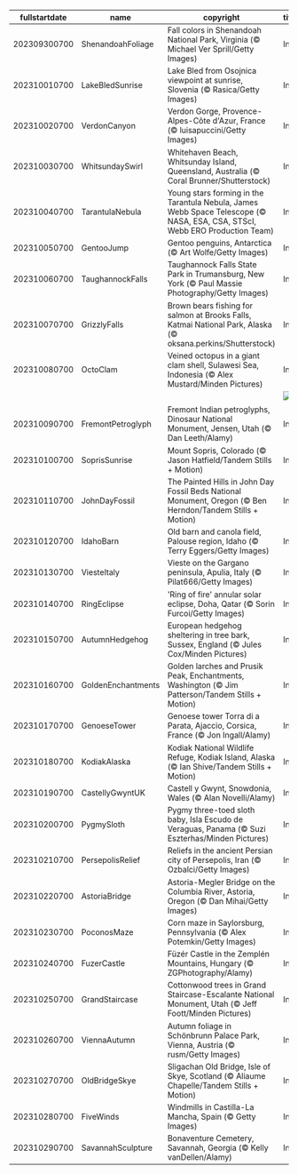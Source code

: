 |fullstartdate|name|copyright|title|image|
|--|--|--|--|--|
202309300700|ShenandoahFoliage|Fall colors in Shenandoah National Park, Virginia (© Michael Ver Sprill/Getty Images)|Info|![](/en-AU/2023/10/202309300700ShenandoahFoliage.jpg)|
202310010700|LakeBledSunrise|Lake Bled from Osojnica viewpoint at sunrise, Slovenia (© Rasica/Getty Images)|Info|![](/en-AU/2023/10/202310010700LakeBledSunrise.jpg)|
202310020700|VerdonCanyon|Verdon Gorge, Provence-Alpes-Côte d'Azur, France (© luisapuccini/Getty Images)|Info|![](/en-AU/2023/10/202310020700VerdonCanyon.jpg)|
202310030700|WhitsundaySwirl|Whitehaven Beach, Whitsunday Island, Queensland, Australia (© Coral Brunner/Shutterstock)|Info|![](/en-AU/2023/10/202310030700WhitsundaySwirl.jpg)|
202310040700|TarantulaNebula|Young stars forming in the Tarantula Nebula, James Webb Space Telescope (© NASA, ESA, CSA, STScI, Webb ERO Production Team)|Info|![](/en-AU/2023/10/202310040700TarantulaNebula.jpg)|
202310050700|GentooJump|Gentoo penguins, Antarctica (© Art Wolfe/Getty Images)|Info|![](/en-AU/2023/10/202310050700GentooJump.jpg)|
202310060700|TaughannockFalls|Taughannock Falls State Park in Trumansburg, New York (© Paul Massie Photography/Getty Images)|Info|![](/en-AU/2023/10/202310060700TaughannockFalls.jpg)|
202310070700|GrizzlyFalls|Brown bears fishing for salmon at Brooks Falls, Katmai National Park, Alaska (© oksana.perkins/Shutterstock)|Info|![](/en-AU/2023/10/202310070700GrizzlyFalls.jpg)|
202310080700|OctoClam|Veined octopus in a giant clam shell, Sulawesi Sea, Indonesia (© Alex Mustard/Minden Pictures)|Info|![](/en-AU/2023/10/202310080700OctoClam.jpg)|
||||![](/en-AU/2023/10/.jpg)|
202310090700|FremontPetroglyph|Fremont Indian petroglyphs, Dinosaur National Monument, Jensen, Utah (© Dan Leeth/Alamy)|Info|![](/en-AU/2023/10/202310090700FremontPetroglyph.jpg)|
202310100700|SoprisSunrise|Mount Sopris, Colorado (© Jason Hatfield/Tandem Stills + Motion)|Info|![](/en-AU/2023/10/202310100700SoprisSunrise.jpg)|
202310110700|JohnDayFossil|The Painted Hills in John Day Fossil Beds National Monument, Oregon (© Ben Herndon/Tandem Stills + Motion)|Info|![](/en-AU/2023/10/202310110700JohnDayFossil.jpg)|
202310120700|IdahoBarn|Old barn and canola field, Palouse region, Idaho (© Terry Eggers/Getty Images)|Info|![](/en-AU/2023/10/202310120700IdahoBarn.jpg)|
202310130700|ViesteItaly|Vieste on the Gargano peninsula, Apulia, Italy (© Pilat666/Getty Images)|Info|![](/en-AU/2023/10/202310130700ViesteItaly.jpg)|
202310140700|RingEclipse|'Ring of fire' annular solar eclipse, Doha, Qatar (© Sorin Furcoi/Getty Images)|Info|![](/en-AU/2023/10/202310140700RingEclipse.jpg)|
202310150700|AutumnHedgehog|European hedgehog sheltering in tree bark, Sussex, England (© Jules Cox/Minden Pictures)|Info|![](/en-AU/2023/10/202310150700AutumnHedgehog.jpg)|
202310160700|GoldenEnchantments|Golden larches and Prusik Peak, Enchantments, Washington (© Jim Patterson/Tandem Stills + Motion)|Info|![](/en-AU/2023/10/202310160700GoldenEnchantments.jpg)|
202310170700|GenoeseTower|Genoese tower Torra di a Parata, Ajaccio, Corsica, France (© Jon Ingall/Alamy)|Info|![](/en-AU/2023/10/202310170700GenoeseTower.jpg)|
202310180700|KodiakAlaska|Kodiak National Wildlife Refuge, Kodiak Island, Alaska (© Ian Shive/Tandem Stills + Motion)|Info|![](/en-AU/2023/10/202310180700KodiakAlaska.jpg)|
202310190700|CastellyGwyntUK|Castell y Gwynt, Snowdonia, Wales (© Alan Novelli/Alamy)|Info|![](/en-AU/2023/10/202310190700CastellyGwyntUK.jpg)|
202310200700|PygmySloth|Pygmy three-toed sloth baby, Isla Escudo de Veraguas, Panama (© Suzi Eszterhas/Minden Pictures)|Info|![](/en-AU/2023/10/202310200700PygmySloth.jpg)|
202310210700|PersepolisRelief|Reliefs in the ancient Persian city of Persepolis, Iran (© Ozbalci/Getty Images)|Info|![](/en-AU/2023/10/202310210700PersepolisRelief.jpg)|
202310220700|AstoriaBridge|Astoria-Megler Bridge on the Columbia River, Astoria, Oregon (© Dan Mihai/Getty Images)|Info|![](/en-AU/2023/10/202310220700AstoriaBridge.jpg)|
202310230700|PoconosMaze|Corn maze in Saylorsburg, Pennsylvania (© Alex Potemkin/Getty Images)|Info|![](/en-AU/2023/10/202310230700PoconosMaze.jpg)|
202310240700|FuzerCastle|Füzér Castle in the Zemplén Mountains, Hungary (© ZGPhotography/Alamy)|Info|![](/en-AU/2023/10/202310240700FuzerCastle.jpg)|
202310250700|GrandStaircase|Cottonwood trees in Grand Staircase-Escalante National Monument, Utah (© Jeff Foott/Minden Pictures)|Info|![](/en-AU/2023/10/202310250700GrandStaircase.jpg)|
202310260700|ViennaAutumn|Autumn foliage in Schönbrunn Palace Park, Vienna, Austria (© rusm/Getty Images)|Info|![](/en-AU/2023/10/202310260700ViennaAutumn.jpg)|
202310270700|OldBridgeSkye|Sligachan Old Bridge, Isle of Skye, Scotland (© Aliaume Chapelle/Tandem Stills + Motion)|Info|![](/en-AU/2023/10/202310270700OldBridgeSkye.jpg)|
202310280700|FiveWinds|Windmills in Castilla-La Mancha, Spain (© Getty Images)|Info|![](/en-AU/2023/10/202310280700FiveWinds.jpg)|
202310290700|SavannahSculpture|Bonaventure Cemetery, Savannah, Georgia (© Kelly vanDellen/Alamy)|Info|![](/en-AU/2023/10/202310290700SavannahSculpture.jpg)|
